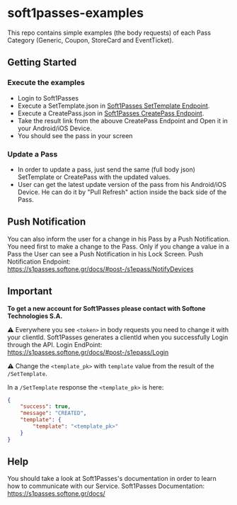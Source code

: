 # soft1passes-examples

This repo contains simple examples (the body requests) of each Pass Category (Generic, Coupon, StoreCard and EventTicket).

## Getting Started

### Execute the examples

* Login to Soft1Passes
* Execute a SetTemplate.json in [Soft1Passes SetTemplate Endpoint](https://s1passes.softone.gr/docs/#post-/s1epass/SetTemplate).
* Execute a CreatePass.json in [Soft1Passes CreatePass Endpoint](https://s1passes.softone.gr/docs/#post-/s1epass/CreatePass).
* Take the result link from the abouve CreatePass Endpoint and Open it in your Android/iOS Device.
* You should see the pass in your screen

### Update a Pass

* In order to update a pass, just send the same (full body json) SetTemplate or CreatePass with the updated values.
* User can get the latest update version of the pass from his Android/iOS Device. He can do it by "Pull Refresh" action inside the back side of the Pass.

## Push Notification
You can also inform the user for a change in his Pass by a Push Notification.
You need first to make a change to the Pass. Only if you change a value in a Pass the User can see a Push Notification in his Lock Screen.
Push Notification Endpoint: https://s1passes.softone.gr/docs/#post-/s1epass/NotifyDevices

## Important

**To get a new account for Soft1Passes please contact with Softone Technologies S.A.**


⚠️ Everywhere you see `<token>` in body requests you need to change it with your clientId. 
Soft1Passes generates a clientId when you successfully Login through the API.
Login EndPoint: https://s1passes.softone.gr/docs/#post-/s1epass/Login



⚠️ Change the `<template_pk>` with `template` value from the result of the `/SetTemplate`.

In a `/SetTemplate` response the `<template_pk>` is here:

```json
{
    "success": true,
    "message": "CREATED",
    "template": {
        "template": "<template_pk>"
    }
}
``` 


## Help
You should take a look at Soft1Passes's documentation in order to learn how to communicate with our Service.
Soft1Passes Documentation: https://s1passes.softone.gr/docs/
